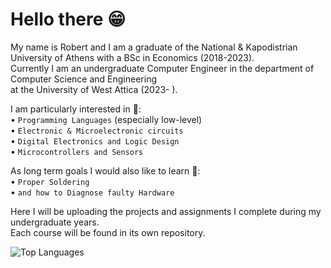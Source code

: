 # Hello there 😁

My name is Robert and I am a graduate of the National & Kapodistrian University of Athens with a BSc in Economics (2018-2023).  
Currently I am an undergraduate Computer Engineer in the department of Computer Science and Engineering  
at the University of West Attica (2023- ).

I am particularly interested in 👀:  
• `Programming Languages` (especially low-level)  
• `Electronic & Microelectronic circuits`  
• `Digital Electronics and Logic Design`  
• `Microcontrollers and Sensors`  

As long term goals I would also like to learn 🎯:  
• `Proper Soldering`  
• `and how to Diagnose faulty Hardware`  

Here I will be uploading the projects and assignments I complete during my undergraduate years.  
Each course will be found in its own repository.

![Top Languages](https://github-readme-stats.vercel.app/api?username=ConRoXP&theme=github_dark&layout=compact&hide_border=true&langs_count=8&card_width=510)
